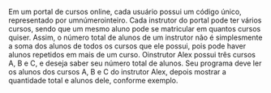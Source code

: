 Em um portal de cursos online, cada usuário possui um código único, representado por
 umnúmerointeiro.
 Cada instrutor do portal pode ter vários cursos, sendo que um mesmo aluno pode se
 matricular em quantos cursos quiser. Assim, o número total de alunos de um instrutor não
 é simplesmente a soma dos alunos de todos os cursos que ele possui, pois pode haver
 alunos repetidos em mais de um curso.
 Oinstrutor Alex possui três cursos A, B e C, e deseja saber seu número total de alunos.
 Seu programa deve ler os alunos dos cursos A, B e C do instrutor Alex, depois mostrar a
 quantidade total e alunos dele, conforme exemplo.
